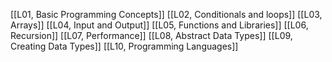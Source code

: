 [[L01, Basic Programming Concepts]]
[[L02, Conditionals and loops]]
[[L03, Arrays]]
[[L04, Input and Output]]
[[L05, Functions and Libraries]]
[[L06, Recursion]]
[[L07, Performance]]
[[L08, Abstract Data Types]]
[[L09, Creating Data Types]]
[[L10, Programming Languages]]